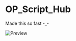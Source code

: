 # OP_Script_Hub
Made this so fast -_-

![Preview](https://github.com/user-attachments/assets/e99c477a-50c3-40d7-b823-fe84530aab46)
